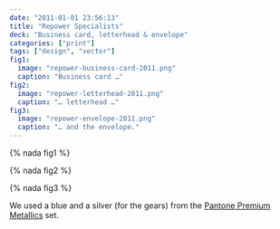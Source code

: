 ```yaml
---
date: "2011-01-01 23:56:13"
title: "Repower Specialists"
deck: "Business card, letterhead & envelope"
categories: ["print"]
tags: ["design", "vector"]
fig1:
  image: "repower-business-card-2011.png"
  caption: "Business card …"
fig2:
  image: "repower-letterhead-2011.png"
  caption: "… letterhead …"
fig3:
  image: "repower-envelope-2011.png"
  caption: "… and the envelope."
---
```


{% nada fig1 %}

{% nada fig2 %}

{% nada fig3 %}

We used a blue and a silver (for the gears) from the [Pantone Premium Metallics](http://www.pantone.com/pages/products/product.aspx?pid=1006) set.
